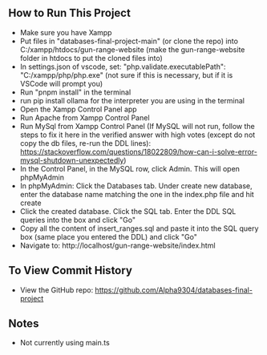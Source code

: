 ## How to Run This Project
- Make sure you have Xampp 
- Put files in "databases-final-project-main" (or clone the repo) into C:/xampp/htdocs/gun-range-website (make the gun-range-website folder in htdocs to put the cloned files into)
- In settings.json of vscode, set: "php.validate.executablePath": "C:/xampp/php/php.exe" (not sure if this is necessary, but if it is VSCode will prompt you)
- Run "pnpm install" in the terminal
- run pip install ollama for the interpreter you are using in the terminal
- Open the Xampp Control Panel app
- Run Apache from Xampp Control Panel 
- Run MySql from Xampp Control Panel (If MySQL will not run, follow the steps to fix it here in the verified answer with high votes (except do not copy the db files, re-run the DDL lines): https://stackoverflow.com/questions/18022809/how-can-i-solve-error-mysql-shutdown-unexpectedly)
- In the Control Panel, in the MySQL row, click Admin. This will open phpMyAdmin
- In phpMyAdmin: Click the Databases tab. Under create new database, enter the database name matching the one in the index.php file and hit create
- Click the created database. Click the SQL tab. Enter the DDL SQL queries into the box and click "Go"
- Copy all the content of insert_ranges.sql and paste it into the SQL query box (same place you entered the DDL) and click "Go"
- Navigate to: http://localhost/gun-range-website/index.html

## To View Commit History
- View the GitHub repo: https://github.com/Alpha9304/databases-final-project

## Notes
- Not currently using main.ts
